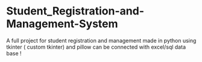 # Student_Registration-and-Management-System

A full project for student registration and management made in python using tkinter ( custom tkinter) and pillow 
can be connected with excel/sql data base !
